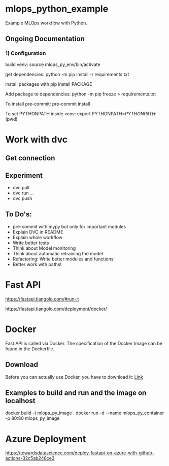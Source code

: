 # mlops_python_example
Example MLOps workflow with Python.

## Ongoing Documentation

### 1) Configuration
build venv: source mlops_py_env/bin/activate

get dependencies: python -m pip install -r requirements.txt

install packages with pip install PACKAGE

Add package to dependencies: python -m pip freeze > requirements.txt

To install pre-commit: pre-commit install

To set PYTHONPATH inside venv: export PYTHONPATH=$PYTHONPATH:$(pwd)

# Work with dvc

## Get connection

## Experiment
- dvc pull
- dvc run ...
- dvc push

## To Do's:
- pre-commit with mypy but only for important modules
- Explain DVC in README
- Explain whole workflow
- Write better tests
- Think about Model monitoring
- Think about automatic retraining the model
- Refactoring: Write better modules and functions!
- Better work with paths!

# Fast API
https://fastapi.tiangolo.com/#run-it

https://fastapi.tiangolo.com/deployment/docker/

# Docker
Fast API is called via Docker. The specification of the Docker Image can be found in the Dockerfile.

## Download
Before you can actually use Docker, you have to download it: [Link](https://www.docker.com/products/docker-desktop/)

## Examples to build and run and the image on localhost
docker build -t mlops_py_image .
docker run -d --name mlops_py_container -p 80:80 mlops_py_image

# Azure Deployment
https://towardsdatascience.com/deploy-fastapi-on-azure-with-github-actions-32c5ab248ce3
